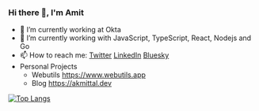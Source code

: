 ### Hi there 👋, I'm Amit


- 🔭 I’m currently working at Okta
- 👯 I’m currently working with JavaScript, TypeScript, React, Nodejs and Go
- 📫 How to reach me: [Twitter](http://twitter.com/ak_mittal) [LinkedIn](https://www.linkedin.com/in/amitkmittal/) [Bluesky](https://bsky.app/profile/akmittal.bsky.social)
- Personal Projects 
  - Webutils https://www.webutils.app
  - Blog https://akmittal.dev


[![Top Langs](https://github-readme-stats.vercel.app/api/top-langs/?username=akmittal&layout=compact&show_icons=true&theme=radical)](https://github.com/anuraghazra/github-readme-stats)


